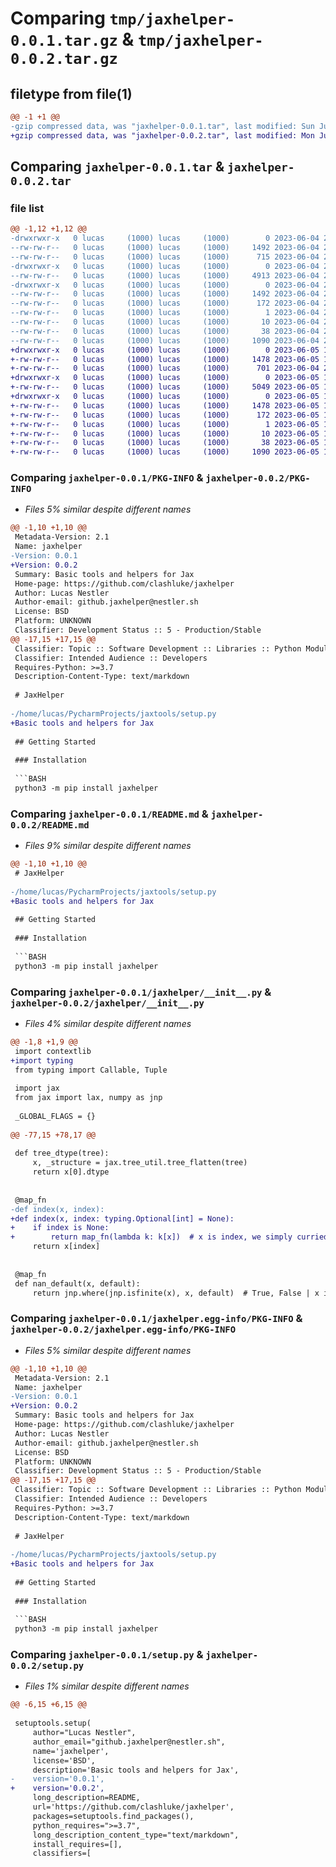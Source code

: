 # Comparing `tmp/jaxhelper-0.0.1.tar.gz` & `tmp/jaxhelper-0.0.2.tar.gz`

## filetype from file(1)

```diff
@@ -1 +1 @@
-gzip compressed data, was "jaxhelper-0.0.1.tar", last modified: Sun Jun  4 20:54:18 2023, max compression
+gzip compressed data, was "jaxhelper-0.0.2.tar", last modified: Mon Jun  5 13:30:50 2023, max compression
```

## Comparing `jaxhelper-0.0.1.tar` & `jaxhelper-0.0.2.tar`

### file list

```diff
@@ -1,12 +1,12 @@
-drwxrwxr-x   0 lucas     (1000) lucas     (1000)        0 2023-06-04 20:54:18.974466 jaxhelper-0.0.1/
--rw-rw-r--   0 lucas     (1000) lucas     (1000)     1492 2023-06-04 20:54:18.974466 jaxhelper-0.0.1/PKG-INFO
--rw-rw-r--   0 lucas     (1000) lucas     (1000)      715 2023-06-04 20:53:19.000000 jaxhelper-0.0.1/README.md
-drwxrwxr-x   0 lucas     (1000) lucas     (1000)        0 2023-06-04 20:54:18.974466 jaxhelper-0.0.1/jaxhelper/
--rw-rw-r--   0 lucas     (1000) lucas     (1000)     4913 2023-06-04 20:53:13.000000 jaxhelper-0.0.1/jaxhelper/__init__.py
-drwxrwxr-x   0 lucas     (1000) lucas     (1000)        0 2023-06-04 20:54:18.974466 jaxhelper-0.0.1/jaxhelper.egg-info/
--rw-rw-r--   0 lucas     (1000) lucas     (1000)     1492 2023-06-04 20:54:18.000000 jaxhelper-0.0.1/jaxhelper.egg-info/PKG-INFO
--rw-rw-r--   0 lucas     (1000) lucas     (1000)      172 2023-06-04 20:54:18.000000 jaxhelper-0.0.1/jaxhelper.egg-info/SOURCES.txt
--rw-rw-r--   0 lucas     (1000) lucas     (1000)        1 2023-06-04 20:54:18.000000 jaxhelper-0.0.1/jaxhelper.egg-info/dependency_links.txt
--rw-rw-r--   0 lucas     (1000) lucas     (1000)       10 2023-06-04 20:54:18.000000 jaxhelper-0.0.1/jaxhelper.egg-info/top_level.txt
--rw-rw-r--   0 lucas     (1000) lucas     (1000)       38 2023-06-04 20:54:18.974466 jaxhelper-0.0.1/setup.cfg
--rw-rw-r--   0 lucas     (1000) lucas     (1000)     1090 2023-06-04 20:54:05.000000 jaxhelper-0.0.1/setup.py
+drwxrwxr-x   0 lucas     (1000) lucas     (1000)        0 2023-06-05 13:30:50.210023 jaxhelper-0.0.2/
+-rw-rw-r--   0 lucas     (1000) lucas     (1000)     1478 2023-06-05 13:30:50.210023 jaxhelper-0.0.2/PKG-INFO
+-rw-rw-r--   0 lucas     (1000) lucas     (1000)      701 2023-06-04 20:54:48.000000 jaxhelper-0.0.2/README.md
+drwxrwxr-x   0 lucas     (1000) lucas     (1000)        0 2023-06-05 13:30:50.210023 jaxhelper-0.0.2/jaxhelper/
+-rw-rw-r--   0 lucas     (1000) lucas     (1000)     5049 2023-06-05 13:30:40.000000 jaxhelper-0.0.2/jaxhelper/__init__.py
+drwxrwxr-x   0 lucas     (1000) lucas     (1000)        0 2023-06-05 13:30:50.210023 jaxhelper-0.0.2/jaxhelper.egg-info/
+-rw-rw-r--   0 lucas     (1000) lucas     (1000)     1478 2023-06-05 13:30:50.000000 jaxhelper-0.0.2/jaxhelper.egg-info/PKG-INFO
+-rw-rw-r--   0 lucas     (1000) lucas     (1000)      172 2023-06-05 13:30:50.000000 jaxhelper-0.0.2/jaxhelper.egg-info/SOURCES.txt
+-rw-rw-r--   0 lucas     (1000) lucas     (1000)        1 2023-06-05 13:30:50.000000 jaxhelper-0.0.2/jaxhelper.egg-info/dependency_links.txt
+-rw-rw-r--   0 lucas     (1000) lucas     (1000)       10 2023-06-05 13:30:50.000000 jaxhelper-0.0.2/jaxhelper.egg-info/top_level.txt
+-rw-rw-r--   0 lucas     (1000) lucas     (1000)       38 2023-06-05 13:30:50.210023 jaxhelper-0.0.2/setup.cfg
+-rw-rw-r--   0 lucas     (1000) lucas     (1000)     1090 2023-06-05 13:29:59.000000 jaxhelper-0.0.2/setup.py
```

### Comparing `jaxhelper-0.0.1/PKG-INFO` & `jaxhelper-0.0.2/PKG-INFO`

 * *Files 5% similar despite different names*

```diff
@@ -1,10 +1,10 @@
 Metadata-Version: 2.1
 Name: jaxhelper
-Version: 0.0.1
+Version: 0.0.2
 Summary: Basic tools and helpers for Jax
 Home-page: https://github.com/clashluke/jaxhelper
 Author: Lucas Nestler
 Author-email: github.jaxhelper@nestler.sh
 License: BSD
 Platform: UNKNOWN
 Classifier: Development Status :: 5 - Production/Stable
@@ -17,15 +17,15 @@
 Classifier: Topic :: Software Development :: Libraries :: Python Modules
 Classifier: Intended Audience :: Developers
 Requires-Python: >=3.7
 Description-Content-Type: text/markdown
 
 # JaxHelper
 
-/home/lucas/PycharmProjects/jaxtools/setup.py
+Basic tools and helpers for Jax
 
 ## Getting Started
 
 ### Installation
 
 ```BASH
 python3 -m pip install jaxhelper
```

### Comparing `jaxhelper-0.0.1/README.md` & `jaxhelper-0.0.2/README.md`

 * *Files 9% similar despite different names*

```diff
@@ -1,10 +1,10 @@
 # JaxHelper
 
-/home/lucas/PycharmProjects/jaxtools/setup.py
+Basic tools and helpers for Jax
 
 ## Getting Started
 
 ### Installation
 
 ```BASH
 python3 -m pip install jaxhelper
```

### Comparing `jaxhelper-0.0.1/jaxhelper/__init__.py` & `jaxhelper-0.0.2/jaxhelper/__init__.py`

 * *Files 4% similar despite different names*

```diff
@@ -1,8 +1,9 @@
 import contextlib
+import typing
 from typing import Callable, Tuple
 
 import jax
 from jax import lax, numpy as jnp
 
 _GLOBAL_FLAGS = {}
 
@@ -77,15 +78,17 @@
 
 def tree_dtype(tree):
     x, _structure = jax.tree_util.tree_flatten(tree)
     return x[0].dtype
 
 
 @map_fn
-def index(x, index):
+def index(x, index: typing.Optional[int] = None):
+    if index is None:
+        return map_fn(lambda k: k[x])  # x is index, we simply curried
     return x[index]
 
 
 @map_fn
 def nan_default(x, default):
     return jnp.where(jnp.isfinite(x), x, default)  # True, False | x in (NaN, Inf, -Inf)
```

### Comparing `jaxhelper-0.0.1/jaxhelper.egg-info/PKG-INFO` & `jaxhelper-0.0.2/jaxhelper.egg-info/PKG-INFO`

 * *Files 5% similar despite different names*

```diff
@@ -1,10 +1,10 @@
 Metadata-Version: 2.1
 Name: jaxhelper
-Version: 0.0.1
+Version: 0.0.2
 Summary: Basic tools and helpers for Jax
 Home-page: https://github.com/clashluke/jaxhelper
 Author: Lucas Nestler
 Author-email: github.jaxhelper@nestler.sh
 License: BSD
 Platform: UNKNOWN
 Classifier: Development Status :: 5 - Production/Stable
@@ -17,15 +17,15 @@
 Classifier: Topic :: Software Development :: Libraries :: Python Modules
 Classifier: Intended Audience :: Developers
 Requires-Python: >=3.7
 Description-Content-Type: text/markdown
 
 # JaxHelper
 
-/home/lucas/PycharmProjects/jaxtools/setup.py
+Basic tools and helpers for Jax
 
 ## Getting Started
 
 ### Installation
 
 ```BASH
 python3 -m pip install jaxhelper
```

### Comparing `jaxhelper-0.0.1/setup.py` & `jaxhelper-0.0.2/setup.py`

 * *Files 1% similar despite different names*

```diff
@@ -6,15 +6,15 @@
 
 setuptools.setup(
     author="Lucas Nestler",
     author_email="github.jaxhelper@nestler.sh",
     name='jaxhelper',
     license='BSD',
     description='Basic tools and helpers for Jax',
-    version='0.0.1',
+    version='0.0.2',
     long_description=README,
     url='https://github.com/clashluke/jaxhelper',
     packages=setuptools.find_packages(),
     python_requires=">=3.7",
     long_description_content_type="text/markdown",
     install_requires=[],
     classifiers=[
```


